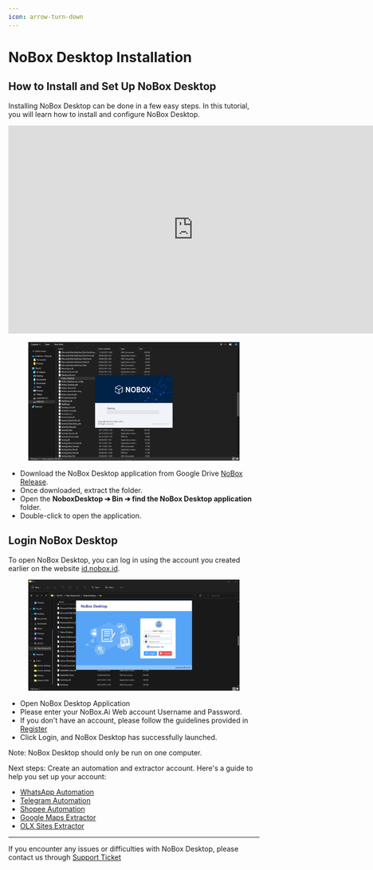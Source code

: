 ```yaml
---
icon: arrow-turn-down
---
```


# NoBox Desktop Installation

## **How to Install and Set Up NoBox Desktop**

Installing NoBox Desktop can be done in a few easy steps. In this tutorial, you will learn how to install and configure NoBox Desktop.

<iframe width="742" height="418" src="https://www.youtube.com/embed/21Lann2ORQM/" title="01. Instalasi NoBox Desktop" frameborder="0" allow="accelerometer; autoplay; clipboard-write; encrypted-media; gyroscope; picture-in-picture; web-share" referrerpolicy="strict-origin-when-cross-origin" allowfullscreen></iframe>

<figure><img src="../.gitbook/assets/Setup Awal.png" alt=""><figcaption></figcaption></figure>

- Download the NoBox Desktop application from Google Drive [NoBox Release](https://bit.ly/mynobox-release).
- Once downloaded, extract the folder.
- Open the **NoboxDesktop ➔ Bin ➔ find the NoBox Desktop application** folder.
- Double-click to open the application.

## **Login NoBox Desktop**

To open NoBox Desktop, you can log in using the account you created earlier on the website [id.nobox.id](https://id.nobox.ai/).

<figure><img src="../.gitbook/assets/Login Desktop.png" alt=""><figcaption></figcaption></figure>

- Open NoBox Desktop Application
- Please enter your NoBox.Ai Web account Username and Password.
- If you don't have an account, please follow the guidelines provided in [Register](register.md)
- Click Login, and NoBox Desktop has successfully launched.

Note: NoBox Desktop should only be run on one computer.

Next steps: Create an automation and extractor account. Here's a guide to help you set up your account:

- [WhatsApp Automation](../automation/whatsapp.md)
- [Telegram Automation](../automation/telegram.md)
- [Shopee Automation](../automation/shopee.md)
- [Google Maps Extractor](../extractor/google-maps-extractor/)
- [OLX Sites Extractor](../extractor/olx-sites-extractor/)

---

If you encounter any issues or difficulties with NoBox Desktop, please contact us through [Support Ticket](https://crm.nobox.ai/clients/tickets)
